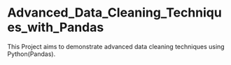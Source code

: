# Advanced_Data_Cleaning_Techniques_with_Pandas
This Project aims to demonstrate advanced data cleaning techniques using Python(Pandas).

